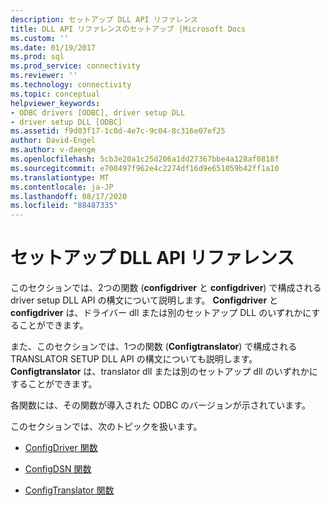 ```yaml
---
description: セットアップ DLL API リファレンス
title: DLL API リファレンスのセットアップ |Microsoft Docs
ms.custom: ''
ms.date: 01/19/2017
ms.prod: sql
ms.prod_service: connectivity
ms.reviewer: ''
ms.technology: connectivity
ms.topic: conceptual
helpviewer_keywords:
- ODBC drivers [ODBC], driver setup DLL
- driver setup DLL [ODBC]
ms.assetid: f9d03f17-1c0d-4e7c-9c04-8c316e07ef25
author: David-Engel
ms.author: v-daenge
ms.openlocfilehash: 5cb3e20a1c25d206a1dd27367bbe4a128af0818f
ms.sourcegitcommit: e700497f962e4c2274df16d9e651059b42ff1a10
ms.translationtype: MT
ms.contentlocale: ja-JP
ms.lasthandoff: 08/17/2020
ms.locfileid: "88487335"
---
```

# <a name="setup-dll-api-reference"></a>セットアップ DLL API リファレンス
このセクションでは、2つの関数 (**configdriver** と **configdriver**) で構成される driver setup DLL API の構文について説明します。 **Configdriver** と **configdriver** は、ドライバー dll または別のセットアップ DLL のいずれかにすることができます。  
  
 また、このセクションでは、1つの関数 (**Configtranslator**) で構成される TRANSLATOR SETUP DLL API の構文についても説明します。 **Configtranslator** は、translator dll または別のセットアップ dll のいずれかにすることができます。  
  
 各関数には、その関数が導入された ODBC のバージョンが示されています。  
  
 このセクションでは、次のトピックを扱います。  
  
-   [ConfigDriver 関数](../../../odbc/reference/syntax/configdriver-function.md)  
  
-   [ConfigDSN 関数](../../../odbc/reference/syntax/configdsn-function.md)  
  
-   [ConfigTranslator 関数](../../../odbc/reference/syntax/configtranslator-function.md)
